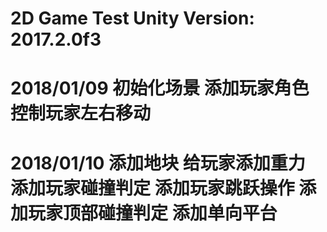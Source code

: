 2D Game Test
Unity Version: 2017.2.0f3
========

2018/01/09
初始化场景
添加玩家角色
控制玩家左右移动
========

2018/01/10
添加地块
给玩家添加重力
添加玩家碰撞判定
添加玩家跳跃操作
添加玩家顶部碰撞判定
添加单向平台
========

